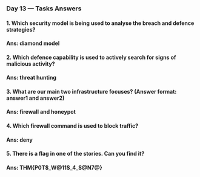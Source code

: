 ### Day 13 — Tasks Answers
#### 1. Which security model is being used to analyse the breach and defence strategies?
#### Ans: diamond model
#### 2. Which defence capability is used to actively search for signs of malicious activity?
#### Ans: threat hunting
#### 3. What are our main two infrastructure focuses? (Answer format: answer1 and answer2)
#### Ans: firewall and honeypot
#### 4. Which firewall command is used to block traffic?
#### Ans: deny
#### 5. There is a flag in one of the stories. Can you find it?
#### Ans: THM{P0T$_W@11S_4_S@N7@}
